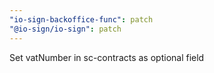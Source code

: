 ```yaml
---
"io-sign-backoffice-func": patch
"@io-sign/io-sign": patch
---
```


Set vatNumber in sc-contracts as optional field
